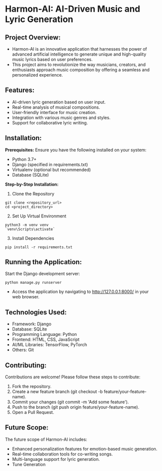 # Harmon-AI: AI-Driven Music and Lyric Generation

## Project Overview:
* Harmon-AI is an innovative application that harnesses the power of advanced artificial intelligence to generate unique and high-quality music lyrics based on user preferences.
* This project aims to revolutionize the way musicians, creators, and enthusiasts approach music composition by offering a seamless and personalized experience.

## Features:
* AI-driven lyric generation based on user input.
* Real-time analysis of musical compositions.
* User-friendly interface for music creation.
* Integration with various music genres and styles.
* Support for collaborative lyric writing.

## Installation:

**Prerequisites:**
Ensure you have the following installed on your system:
  * Python 3.7+
  * Django (specified in requirements.txt)
  *	Virtualenv (optional but recommended)
  *	Database (SQLite)

**Step-by-Step Installation:**

1. Clone the Repository
```
git clone <repository_url>
cd <project_directory>
```

2. Set Up Virtual Environment
```
python3 -m venv venv
`venv\Scripts\activate`
```

3. Install Dependencies
```
pip install -r requirements.txt
```

## Running the Application:

Start the Django development server:
```
python manage.py runserver
```

* Access the application by navigating to http://127.0.0.1:8000/ in your web browser.

## Technologies Used:
  *	Framework: Django
  *	Database: SQLite
  *	Programming Language: Python
  *	Frontend: HTML, CSS, JavaScript
  *	AI/ML Libraries: TensorFlow, PyTorch
  *	Others: Git

## Contributing:
Contributions are welcome! Please follow these steps to contribute:
  1.	Fork the repository.
  2.	Create a new feature branch (git checkout -b feature/your-feature-name).
  3.	Commit your changes (git commit -m 'Add some feature').
  4.	Push to the branch (git push origin feature/your-feature-name).
  5.	Open a Pull Request.

## Future Scope:
The future scope of Harmon-AI includes:
  *	Enhanced personalization features for emotion-based music generation.
  *	Real-time collaboration tools for co-writing songs.
  *	Multi-language support for lyric generation.
  *	Tune Generation
